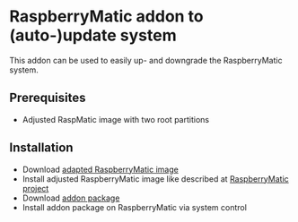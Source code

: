 # RaspberryMatic addon to (auto-)update system
This addon can be used to easily up- and downgrade the RaspberryMatic system.

## Prerequisites
* Adjusted RaspMatic image with two root partitions

## Installation
* Download [adapted RaspberryMatic image](https://github.com/j-a-n/raspberrymatic-addon-rmupdate/raw/master/RaspberryMatic.adjusted.zip)
* Install adjusted RaspberryMatic image like described at [RaspberryMatic project](https://github.com/jens-maus/RaspberryMatic)
* Download [addon package](https://github.com/j-a-n/raspberrymatic-addon-rmupdate/raw/master/rmupdate.tar.gz)
* Install addon package on RaspberryMatic via system control
